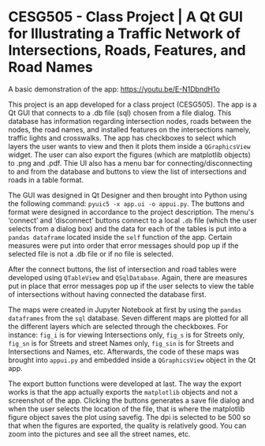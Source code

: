 # CESG505 - Class Project | A Qt GUI for Illustrating a Traffic Network of Intersections, Roads, Features, and Road Names

A basic demonstration of the app:  https://youtu.be/E-N1DbndH1o

This project is an app developed for a class project (CESG505). The app is a Qt GUI that connects to a .db file (sql) chosen from a file dialog. This database has information regarding intersection nodes, roads between the nodes, the road names, and installed features on the intersections namely, traffic lights and crosswalks. The app has checkboxes to select which layers the user wants to view and then it plots them inside a `QGraphicsView` widget. The user can also export the figures (which are matplotlib objects) to .png and .pdf. Thie UI also has a menu bar for connecting/disconnecting to and from the database and buttons to view the list of intersections and roads in a table format.

The GUI was designed in Qt Designer and then brought into Python using the following command: `pyuic5 -x app.ui -o appui.py`. The buttons and format were designed in accordance to the project description. The menu's ‘connect’ and ‘disconnect’ buttons connect to a local `.db` file (which the user selects from a dialog box) and the data for each of the tables is put into a `pandas dataframe` located inside the `self` function of the app. Certain measures were put into order that error messages should pop up if the selected file is not a .db file or if no file is selected.

After the connect buttons, the list of intersection and road tables were developed using `QTableView` and `QSqlDatabase`. Again, there are measures put in place that error messages pop up if the user selects to view the table of intersections without having connected the database first. 

The maps were created in Jupyter Notebook at first by using the `pandas dataframes` from the `sql` database. Seven different maps are plotted for all the different layers which are selected through the checkboxes. For instance: `fig_i` is for viewing Intersections only, `fig_s` is for Streets only, `fig_sn` is for Streets and street Names only, `fig_sin` is for Streets and Intersections and Names, etc. Afterwards, the code of these maps was brought into `appui.py` and embedded inside a `QGraphicsView` object in the Qt app. 

The export button functions were developed at last. The way the export works is that the app actually exports the `matplotlib` objects and not a screenshot of the app. Clicking the buttons generates a save file dialog and when the user selects the location of the file, that is where the matplotlib figure object saves the plot using savefig. The dpi is selected to be 500 so that when the figures are exported, the quality is relatively good. You can zoom into the pictures and see all the street names, etc.
